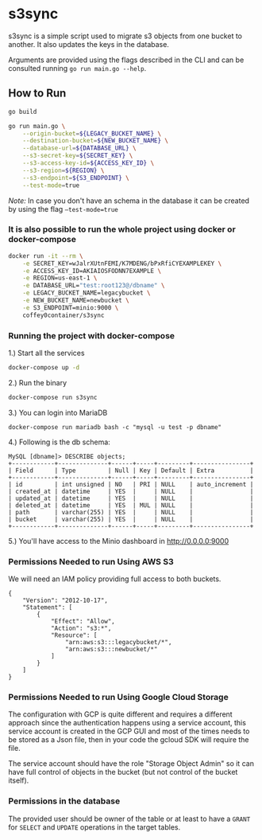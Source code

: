 # s3sync

s3sync is a simple script used to migrate s3 objects from one bucket to another. It also updates the keys in the database.

Arguments are provided using the flags described in the CLI and can be consulted running `go run main.go --help`.

## How to Run

```bash
go build

go run main.go \
    --origin-bucket=${LEGACY_BUCKET_NAME} \
    --destination-bucket=${NEW_BUCKET_NAME} \
    --database-url=${DATABASE_URL} \
    --s3-secret-key=${SECRET_KEY} \
    --s3-access-key-id=${ACCESS_KEY_ID} \
    --s3-region=${REGION} \
    --s3-endpoint=${S3_ENDPOINT} \
    --test-mode=true
```

*Note:* In case you don't have an schema in the database it can be created by using the flag `—test-mode=true`

### It is also possible to run the whole project using docker or docker-compose

```bash
docker run -it --rm \
	-e SECRET_KEY=wJalrXUtnFEMI/K7MDENG/bPxRfiCYEXAMPLEKEY \
	-e ACCESS_KEY_ID=AKIAIOSFODNN7EXAMPLE \
	-e REGION=us-east-1 \
	-e DATABASE_URL="test:root123@/dbname" \
	-e LEGACY_BUCKET_NAME=legacybucket \
	-e NEW_BUCKET_NAME=newbucket \
	-e S3_ENDPOINT=minio:9000 \
	coffey0container/s3sync
```

### Running the project with docker-compose

1.) Start all the services

```bash
docker-compose up -d
```

2.) Run the binary

```bash
docker-compose run s3sync
```

3.) You can login into MariaDB

```
docker-compose run mariadb bash -c "mysql -u test -p dbname"
```

4.) Following is the db schema:

    MySQL [dbname]> DESCRIBE objects;
    +------------+--------------+------+-----+---------+----------------+
    | Field      | Type         | Null | Key | Default | Extra          |
    +------------+--------------+------+-----+---------+----------------+
    | id         | int unsigned | NO   | PRI | NULL    | auto_increment |
    | created_at | datetime     | YES  |     | NULL    |                |
    | updated_at | datetime     | YES  |     | NULL    |                |
    | deleted_at | datetime     | YES  | MUL | NULL    |                |
    | path       | varchar(255) | YES  |     | NULL    |                |
    | bucket     | varchar(255) | YES  |     | NULL    |                |
    +------------+--------------+------+-----+---------+----------------+

5.) You'll have access to the Minio dashboard in http://0.0.0.0:9000

### Permissions Needed to run Using AWS S3

We will need an IAM policy providing full access to both buckets.

    {
        "Version": "2012-10-17",
        "Statement": [
            {
                "Effect": "Allow",
                "Action": "s3:*",
                "Resource": [
                    "arn:aws:s3:::legacybucket/*",
                    "arn:aws:s3:::newbucket/*"
                ]
            }
        ]
    }

### Permissions Needed to run Using Google Cloud Storage

The configuration with GCP is quite different and requires a different approach since the authentication happens using a service account, this service account is created in the GCP GUI and most of the times needs to be stored as a Json file, then in your code the gcloud SDK will require the file.

The service account should have the role "Storage Object Admin" so it can have full control of objects in the bucket (but not control of the bucket itself).

### Permissions in the database

The provided user should be owner of the table or at least to have a `GRANT` for `SELECT` and `UPDATE` operations in the target tables.
